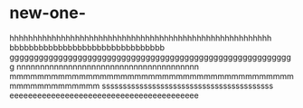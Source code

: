 # new-one-
hhhhhhhhhhhhhhhhhhhhhhhhhhhhhhhhhhhhhhhhhhhhhhhhhhhhhhhh
bbbbbbbbbbbbbbbbbbbbbbbbbbbbbbbb
ggggggggggggggggggggggggggggggggggggggggggggggggggggggggggg
nnnnnnnnnnnnnnnnnnnnnnnnnnnnnnnnnnnnnnn
mmmmmmmmmmmmmmmmmmmmmmmmmmmmmmmmmmmmmmmmmmmmmmmmmmmmmm
sssssssssssssssssssssssssssssssssssssssss
eeeeeeeeeeeeeeeeeeeeeeeeeeeeeeeeeeeeeeeee
